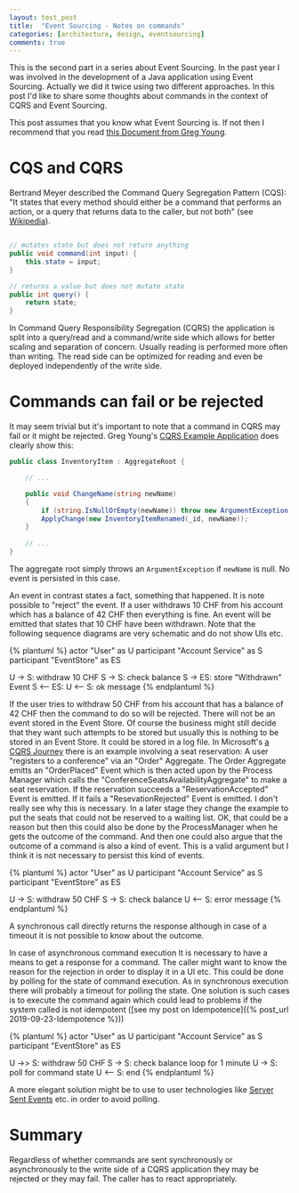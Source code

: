 ```yaml
---
layout: test_post
title:  "Event Sourcing - Notes on commands"
categories: [architecture, design, eventsourcing]
comments: true
---
```


This is the second part in a series about Event Sourcing. In the past year I was involved in the development of a Java application using Event Sourcing. Actually we did it twice using two different approaches. In this post I'd like to share some thoughts about commands in the context of CQRS and Event Sourcing.

This post assumes that you know what Event Sourcing is. If not then I recommend that you read [this Document from Greg Young](https://cqrs.files.wordpress.com/2010/11/cqrs_documents.pdf).

# CQS and CQRS

Bertrand Meyer described the Command Query Segregation Pattern (CQS): "It states that every method should either be a command that performs an action, or a query that returns data to the caller, but not both" (see [Wikipedia](https://en.wikipedia.org/wiki/Command%E2%80%93query_separation)).

```java

// mutates state but does not return anything
public void command(int input) {
    this.state = input;
}

// returns a value but does not mutate state
public int query() {
    return state;
}
```

In Command Query Responsibility Segregation (CQRS) the application is split into a query/read and a command/write side which allows for better scaling and separation of concern. Usually reading is performed more often than writing. The read side can be optimized for reading and even be deployed independently of the write side.

# Commands can fail or be rejected

It may seem trivial but it's important to note that a command in CQRS may fail or it might be rejected. Greg Young's [CQRS Example Application](https://github.com/gregoryyoung/m-r/tree/master/SimpleCQRS) does clearly show this: 

```csharp
public class InventoryItem : AggregateRoot {

    // ...

    public void ChangeName(string newName)
    {
        if (string.IsNullOrEmpty(newName)) throw new ArgumentException("newName");
        ApplyChange(new InventoryItemRenamed(_id, newName));
    }
    
    // ...
}
```

The aggregate root simply throws an `ArgumentException` if `newName` is null. No event is persisted in this case.

An event in contrast states a fact, something that happened. It is note possible to "reject" the event. If a user withdraws 10 CHF from his account which has a balance of 42 CHF then everything is fine. An event will be emitted that states that 10 CHF have been withdrawn. Note that the following sequence diagrams are very schematic and do not show UIs etc.

{% plantuml %}
actor "User" as U
participant "Account Service" as S
participant "EventStore" as ES

U -> S: withdraw 10 CHF
S -> S: check balance
S -> ES: store "Withdrawn" Event
S <-- ES:
U <-- S: ok message
{% endplantuml %}

If the user tries to withdraw 50 CHF from his account that has a balance of 42 CHF then the command to do so will be rejected. There will not be an event stored in the Event Store. Of course the business might still decide that they want such attempts to be stored but usually this is nothing to be stored in an Event Store. It could be stored in a log file. In Microsoft's [a CQRS Journey](http://cqrsjourney.github.io/) there is an example involving a seat reservation: A user "registers to a conference" via an "Order" Aggregate. The Order Aggregate emitts an "OrderPlaced" Event which is then acted upon by the Process Manager which calls the "ConferenceSeatsAvailabilityAggregate" to make a seat reservation. If the reservation succeeds a "ReservationAccepted" Event is emitted. If it fails a "ResevationRejected" Event is emitted. I don't really see why this is necessary. In a later stage they change the example to put the seats that could not be reserved to a waiting list. OK, that could be a reason but then this could also be done by the ProcessManager when he gets the outcome of the command. And then one could also argue that the outcome of a command is also a kind of event. This is a valid argument but I think it is not necessary to persist this kind of events.

{% plantuml %}
actor "User" as U
participant "Account Service" as S
participant "EventStore" as ES

U -> S: withdraw 50 CHF
S -> S: check balance
U <-- S: error message
{% endplantuml %}

A synchronous call directly returns the response although in case of a timeout it is not possible to know about the outcome.

In case of asynchronous command execution It is necessary to have a means to get a response for a command. The caller might want to know the reason for the rejection in order to display it in a UI etc. This could be done by polling for the state of command execution. As in synchronous execution there will probably a timeout for polling the state. One solution is such cases is to execute the command again which could lead to problems if the system called is not idempotent ([see my post on Idempotence]({% post_url 2019-09-23-Idempotence %}))

{% plantuml %}
actor "User" as U
participant "Account Service" as S
participant "EventStore" as ES

U ->> S: withdraw 50 CHF
S -> S: check balance
loop for 1 minute
  U -> S: poll for command state
  U <-- S:
end
{% endplantuml %}

A more elegant solution might be to use to user technologies like [Server Sent Events](https://en.wikipedia.org/wiki/Server-sent_events) etc. in order to avoid polling.

# Summary

Regardless of whether commands are sent synchronously or asynchronously to the write side of a CQRS application they may be rejected or they may fail. The caller has to react appropriately.
